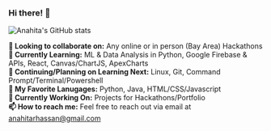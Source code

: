 ### Hi there! 👋

![Anahita's GitHub stats](https://github-readme-stats.vercel.app/api?username=anahitahassan&show_icons=true&theme=tokyonight)

**👋 Looking to collaborate on:** Any online or in person (Bay Area) Hackathons <br>
**🚀 Currently Learning:** ML & Data Analysis in Python, Google Firebase & APIs, React, Canvas/ChartJS, ApexCharts <br>
**🌱 Continuing/Planning on Learning Next:** Linux, Git, Command Prompt/Terminal/Powershell <br>
**💖 My Favorite Lanugages:** Python, Java, HTML/CSS/Javascript <br>
**🔭 Currently Working On:** Projects for Hackathons/Portfolio <br>
**📫 How to reach me:** Feel free to reach out via email at anahitarhassan@gmail.com <br>
